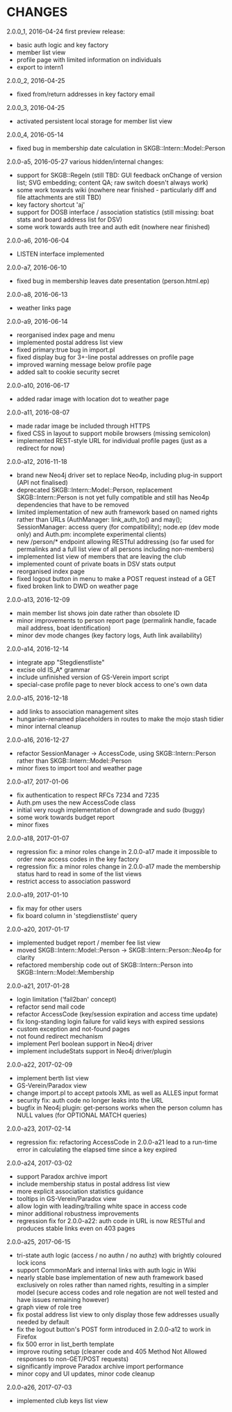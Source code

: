 CHANGES
=======

2.0.0_1, 2016-04-24
first preview release:
- basic auth logic and key factory
- member list view
- profile page with limited information on individuals
- export to intern1

2.0.0_2, 2016-04-25
- fixed from/return addresses in key factory email

2.0.0_3, 2016-04-25
- activated persistent local storage for member list view

2.0.0_4, 2016-05-14
- fixed bug in membership date calculation in SKGB::Intern::Model::Person

2.0.0-a5, 2016-05-27
various hidden/internal changes:
- support for SKGB::Regeln
  (still TBD: GUI feedback onChange of version list; SVG embedding; content QA; raw switch doesn't always work)
- some work towards wiki (nowhere near finished - particularly diff and file attachments are still TBD)
- key factory shortcut 'aj'
- support for DOSB interface / association statistics (still missing: boat stats and board address list for DSV)
- some work towards auth tree and auth edit (nowhere near finished)

2.0.0-a6, 2016-06-04
- LISTEN interface implemented

2.0.0-a7, 2016-06-10
- fixed bug in membership leaves date presentation (person.html.ep)

2.0.0-a8, 2016-06-13
- weather links page

2.0.0-a9, 2016-06-14
- reorganised index page and menu
- implemented postal address list view
- fixed primary:true bug in import.pl
- fixed display bug for 3+-line postal addresses on profile page
- improved warning message below profile page
- added salt to cookie security secret

2.0.0-a10, 2016-06-17
- added radar image with location dot to weather page

2.0.0-a11, 2016-08-07
- made radar image be included through HTTPS
- fixed CSS in layout to support mobile browsers (missing semicolon)
- implemented REST-style URL for individual profile pages (just as a redirect for now)

2.0.0-a12, 2016-11-18
- brand new Neo4j driver set to replace Neo4p, including plug-in support (API not finalised)
- deprecated SKGB::Intern::Model::Person, replacement SKGB::Intern::Person is not yet fully compatible and still has Neo4p dependencies that have to be removed
- limited implementation of new auth framework based on named rights rather than URLs (AuthManager: link\_auth_to() and may(); SessionManager: access query (for compatibility); node.ep (dev mode only) and Auth.pm: incomplete experimental clients)
- new /person/* endpoint allowing RESTful addressing (so far used for permalinks and a full list view of all persons including non-members)
- implemented list view of members that are leaving the club
- implemented count of private boats in DSV stats output
- reorganised index page
- fixed logout button in menu to make a POST request instead of a GET
- fixed broken link to DWD on weather page

2.0.0-a13, 2016-12-09
- main member list shows join date rather than obsolete ID
- minor improvements to person report page (permalink handle, facade mail address, boat identification)
- minor dev mode changes (key factory logs, Auth link availability)

2.0.0-a14, 2016-12-14
- integrate app "Stegdienstliste"
- excise old IS_A* grammar
- include unfinished version of GS-Verein import script
- special-case profile page to never block access to one's own data

2.0.0-a15, 2016-12-18
- add links to association management sites
- hungarian-renamed placeholders in routes to make the mojo stash tidier
- minor internal cleanup

2.0.0-a16, 2016-12-27
- refactor SessionManager -> AccessCode, using SKGB::Intern::Person rather than SKGB::Intern::Model::Person
- minor fixes to import tool and weather page

2.0.0-a17, 2017-01-06
- fix authentication to respect RFCs 7234 and 7235
- Auth.pm uses the new AccessCode class
- initial very rough implementation of downgrade and sudo (buggy)
- some work towards budget report
- minor fixes

2.0.0-a18, 2017-01-07
- regression fix: a minor roles change in 2.0.0-a17 made it impossible to order new access codes in the key factory
- regression fix: a minor roles change in 2.0.0-a17 made the membership status hard to read in some of the list views
- restrict access to association password

2.0.0-a19, 2017-01-10
- fix may for other users
- fix board column in 'stegdienstliste' query

2.0.0-a20, 2017-01-17
- implemented budget report / member fee list view
- moved SKGB::Intern::Model::Person -> SKGB::Intern::Person::Neo4p for clarity
- refactored membership code out of SKGB::Intern::Person into SKGB::Intern::Model::Membership

2.0.0-a21, 2017-01-28
- login limitation ('fail2ban' concept)
- refactor send mail code
- refactor AccessCode (key/session expiration and access time update)
- fix long-standing login failure for valid keys with expired sessions
- custom exception and not-found pages
- not found redirect mechanism
- implement Perl boolean support in Neo4j driver
- implement includeStats support in Neo4j driver/plugin

2.0.0-a22, 2017-02-09
- implement berth list view
- GS-Verein/Paradox view
- change import.pl to accept pxtools XML as well as ALLES input format
- security fix: auth code no longer leaks into the URL
- bugfix in Neo4j plugin: get-persons works when the person column has NULL values (for OPTIONAL MATCH queries)

2.0.0-a23, 2017-02-14
- regression fix: refactoring AccessCode in 2.0.0-a21 lead to a run-time error in calculating the elapsed time since a key expired

2.0.0-a24, 2017-03-02
- support Paradox archive import
- include membership status in postal address list view
- more explicit association statistics guidance
- tooltips in GS-Verein/Paradox view
- allow login with leading/trailing white space in access code
- minor additional robustness improvements
- regression fix for 2.0.0-a22: auth code in URL is now RESTful and produces stable links even on 403 pages

2.0.0-a25, 2017-06-15
- tri-state auth logic (access / no authn / no authz) with brightly coloured lock icons
- support CommonMark and internal links with auth logic in Wiki
- nearly stable base implementation of new auth framework based exclusively on roles rather than named rights, resulting in a simpler model (secure access codes and role negation are not well tested and have issues remaining however)
- graph view of role tree
- fix postal address list view to only display those few addresses usually needed by default
- fix the logout button's POST form introduced in 2.0.0-a12 to work in Firefox
- fix 500 error in list\_berth template
- improve routing setup (cleaner code and 405 Method Not Allowed responses to non-GET/POST requests)
- significantly improve Paradox archive import performance
- minor copy and UI updates, minor code cleanup

2.0.0-a26, 2017-07-03
- implemented club keys list view

